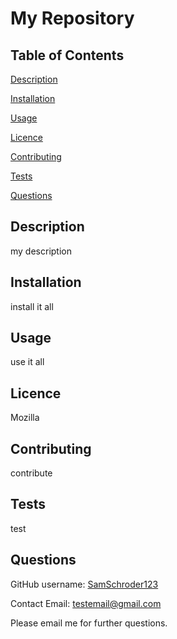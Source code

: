 # My Repository
## Table of Contents
[Description](#description)

[Installation](#installation)

[Usage](#usage)

[Licence](#license)

[Contributing](#contributing)

[Tests](#tests)

[Questions](#questions)
## Description
my description
## Installation
install it all
## Usage
use it all
## Licence
Mozilla
## Contributing
contribute
## Tests
test
## Questions
GitHub username: [SamSchroder123](https://github.com/SamSchroder123)

Contact Email: testemail@gmail.com

Please email me for further questions.
